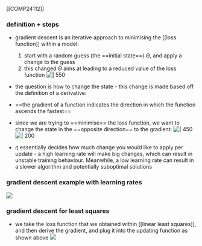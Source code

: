 [[COMP24112]]

### definition + steps
- gradient descent is an iterative approach to minimising the [[loss function]] within a model:
	1. start with a random guess (the ==initial state==) $\Theta$, and apply a change to the guess
	2. this changed $\Theta$ aims at leading to a reduced value of the loss function
![ | 550 ](https://i.imgur.com/OP69rft.png)

- the question is how to change the state - this change is made based off the definition of a derivative:
- ==the gradient of a function indicates the direction in which the function ascends the fastest==
- since we are trying to ==minimise== the loss function, we want to change the state in the ==opposite direction== to the gradient:
![ | 450](https://i.imgur.com/cUgoxo0.png)
![ | 200](https://i.imgur.com/SUN5rbs.png)
- $\eta$ essentially decides how much change you would like to apply per update - a high learning rate will make big changes, which can result in unstable training behaviour. Meanwhile, a low learning rate can result in a slower algorithm and potentially suboptimal solutions

### gradient descent example with learning rates
![](https://i.imgur.com/jhvDKif.png)

### gradient descent for least squares
- we take the loss function that we obtained within [[linear least squares]], and then derive the gradient, and plug it into the updating function as shown above
![](https://i.imgur.com/kh6upkk.png)
